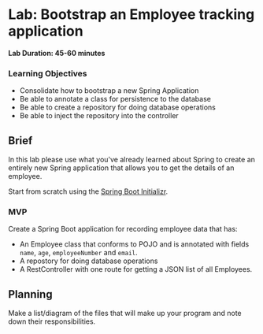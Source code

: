 # Lab: Bootstrap an Employee tracking application

**Lab Duration: 45-60 minutes**

### Learning Objectives

- Consolidate how to bootstrap a new Spring Application
- Be able to annotate a class for persistence to the database
- Be able to create a repository for doing database operations
- Be able to inject the repository into the controller

## Brief

In this lab please use what you've already learned about Spring to create an entirely new Spring application that allows you to get the details of an employee.

Start from scratch using the [ Spring Boot Initializr](https://start.spring.io/).

### MVP

Create a Spring Boot application for recording employee data that has:

- An Employee class that conforms to POJO and is annotated with fields `name`, `age`, `employeeNumber` and `email`.
- A repostory for doing database operations
- A RestController with one route for getting a JSON list of all Employees.

## Planning

Make a list/diagram of the files that will make up your program and note down their responsibilities.
